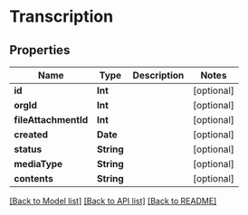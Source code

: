# Transcription

## Properties
Name | Type | Description | Notes
------------ | ------------- | ------------- | -------------
**id** | **Int** |  | [optional] 
**orgId** | **Int** |  | [optional] 
**fileAttachmentId** | **Int** |  | [optional] 
**created** | **Date** |  | [optional] 
**status** | **String** |  | [optional] 
**mediaType** | **String** |  | [optional] 
**contents** | **String** |  | [optional] 

[[Back to Model list]](../README.md#documentation-for-models) [[Back to API list]](../README.md#documentation-for-api-endpoints) [[Back to README]](../README.md)



